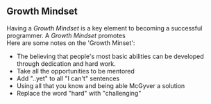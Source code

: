 ## Growth Mindset

Having a _Growth Mindset_ is a key element to becoming a successful programmer. A _Growth Mindset_ promotes \
Here are some notes on the 'Growth Minset':
- The believing that people's most basic abilities can be developed through dedication and hard work.
- Take all the opportunities to be mentored
- Add "..yet" to all "I can't"  sentences
- Using all that you know and being able McGyver a solution
- Replace the word "hard" with "challenging"
